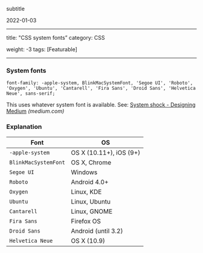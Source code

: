 subtitle

2022-01-03

------------------------------------------------------------------------

title: "CSS system fonts” category: CSS

weight: -3 tags: \[Featurable\]

------------------------------------------------------------------------

### System fonts

    font-family: -apple-system, BlinkMacSystemFont, 'Segoe UI', 'Roboto', 'Oxygen', 'Ubuntu', 'Cantarell', 'Fira Sans', 'Droid Sans', 'Helvetica Neue', sans-serif;

This uses whatever system font is available. See: [System shock - Designing Medium](https://medium.design/system-shock-6b1dc6d6596f?gi=90078e194544) *(medium.com)*

### Explanation

<table><thead><tr class="header"><th>Font</th><th>OS</th></tr></thead><tbody><tr class="odd"><td><code>-apple-system</code></td><td>OS X (10.11+), iOS (9+)</td></tr><tr class="even"><td><code>BlinkMacSystemFont</code></td><td>OS X, Chrome</td></tr><tr class="odd"><td><code>Segoe UI</code></td><td>Windows</td></tr><tr class="even"><td><code>Roboto</code></td><td>Android 4.0+</td></tr><tr class="odd"><td><code>Oxygen</code></td><td>Linux, KDE</td></tr><tr class="even"><td><code>Ubuntu</code></td><td>Linux, Ubuntu</td></tr><tr class="odd"><td><code>Cantarell</code></td><td>Linux, GNOME</td></tr><tr class="even"><td><code>Fira Sans</code></td><td>Firefox OS</td></tr><tr class="odd"><td><code>Droid Sans</code></td><td>Android (until 3.2)</td></tr><tr class="even"><td><code>Helvetica Neue</code></td><td>OS X (10.9)</td></tr></tbody></table>
